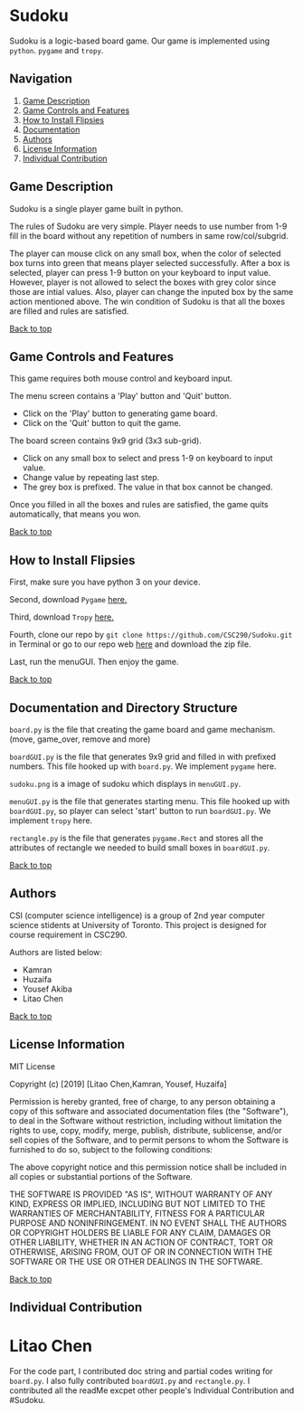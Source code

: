 # Sudoku
Sudoku is a logic-based board game. Our game is implemented using `python`. `pygame` and `tropy`.  

## Navigation
<a name="top"></a> 
1. [Game Description](#intro) 
2. [Game Controls and Features](#feature)
3. [How to Install Flipsies](#install)
4. [Documentation](#documen)
5. [Authors](#Authors)
6. [License Information](#license)
7. [Individual Contribution](#contribution)

## <a name="intro"></a>Game Description 
Sudoku is a single player game built in python.

The rules of Sudoku are very simple. Player needs to use number from 1-9 fill in the board without any repetition of numbers in same row/col/subgrid. 

The player can mouse click on any small box, when the color of selected box turns into green that means player selected successfully. After a box is selected, player can press 1-9 button on your keyboard to input value. However, player is not allowed to select the boxes with grey color since those are intial values. Also, player can change the inputed box by the same action mentioned above. The win condition of Sudoku is that all the boxes are filled and rules are satisfied.

[Back to top](#top)

## <a name="feature"></a>Game Controls and Features 

This game requires both mouse control and keyboard input.

The menu screen contains a 'Play' button and 'Quit' button.
- Click on the 'Play' button to generating game board.
- Click on the 'Quit' button to quit the game.

The board screen contains 9x9 grid (3x3 sub-grid).
- Click on any small box to select and press 1-9 on keyboard to input value.
- Change value by repeating last step.
- The grey box is prefixed. The value in that box cannot be changed.

Once you filled in all the boxes and rules are satisfied, the game quits automatically, that means you won.

[Back to top](#top)

## <a name="install"></a>How to Install Flipsies

First, make sure you have python 3 on your device.

Second, download `Pygame` [here.](https://www.pygame.org/download.shtml)

Third, download `Tropy` [here.](https://tropy.org)

Fourth, clone our repo by `git clone https://github.com/CSC290/Sudoku.git` in Terminal or go to our repo web [here](https://github.com/CSC290/Sudoku) and download the zip file.

Last, run the menuGUI. Then enjoy the game.

[Back to top](#top)

## <a name="documen"></a>Documentation and Directory Structure

`board.py` is the file that creating the game board and game mechanism.(move, game_over, remove and more)

`boardGUI.py` is the file that generates 9x9 grid and filled in with prefixed numbers. This file hooked up with `board.py`. We implement `pygame` here.

`sudoku.png` is a image of sudoku which displays in `menuGUI.py`.

`menuGUI.py` is the file that generates starting menu. This file hooked up with `boardGUI.py`, so player can select 'start' button to run `boardGUI.py`. We implement `tropy` here.

`rectangle.py` is the file that generates `pygame.Rect` and stores all the attributes of rectangle we needed to build small boxes in `boardGUI.py`.

[Back to top](#top)

## <a name="Authors"></a>Authors

CSI (computer science intelligence) is a group of 2nd year computer science stidents at University of Toronto. This project is designed for course requirement in CSC290.

Authors are listed below:
- Kamran
- Huzaifa
- Yousef Akiba
- Litao Chen

[Back to top](#top)

## <a name="license"></a>License Information

MIT License

Copyright (c) [2019] [Litao Chen,Kamran, Yousef, Huzaifa]

Permission is hereby granted, free of charge, to any person obtaining a copy
of this software and associated documentation files (the "Software"), to deal
in the Software without restriction, including without limitation the rights
to use, copy, modify, merge, publish, distribute, sublicense, and/or sell
copies of the Software, and to permit persons to whom the Software is
furnished to do so, subject to the following conditions:

The above copyright notice and this permission notice shall be included in all
copies or substantial portions of the Software.

THE SOFTWARE IS PROVIDED "AS IS", WITHOUT WARRANTY OF ANY KIND, EXPRESS OR
IMPLIED, INCLUDING BUT NOT LIMITED TO THE WARRANTIES OF MERCHANTABILITY,
FITNESS FOR A PARTICULAR PURPOSE AND NONINFRINGEMENT. IN NO EVENT SHALL THE
AUTHORS OR COPYRIGHT HOLDERS BE LIABLE FOR ANY CLAIM, DAMAGES OR OTHER
LIABILITY, WHETHER IN AN ACTION OF CONTRACT, TORT OR OTHERWISE, ARISING FROM,
OUT OF OR IN CONNECTION WITH THE SOFTWARE OR THE USE OR OTHER DEALINGS IN THE
SOFTWARE.

[Back to top](#top)

## <a name="contribution"></a>Individual Contribution

# Litao Chen
For the code part, I contributed doc string and partial codes writing for `board.py`. I also fully contributed `boardGUI.py` and `rectangle.py`.
I contributed all the readMe excpet other people's Individual Contribution and #Sudoku.
 
